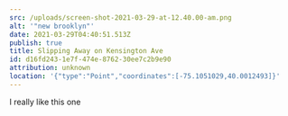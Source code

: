 ```yaml
---
src: /uploads/screen-shot-2021-03-29-at-12.40.00-am.png
alt: '"new brooklyn"'
date: 2021-03-29T04:40:51.513Z
publish: true
title: Slipping Away on Kensington Ave
id: d16fd243-1e7f-474e-8762-30ee7c2b9e90
attribution: unknown
location: '{"type":"Point","coordinates":[-75.1051029,40.0012493]}'
---
```

I really like this one